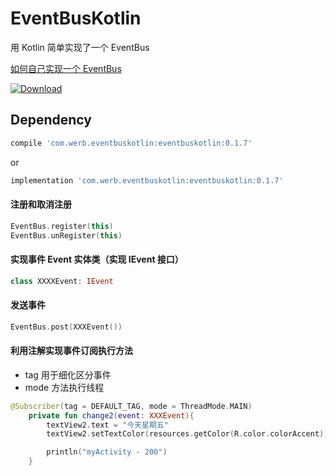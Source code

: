 # EventBusKotlin

用 Kotlin 简单实现了一个 EventBus

[如何自己实现一个 EventBus](https://github.com/Werb/EventBusKotlin/wiki/%E5%A6%82%E4%BD%95%E8%87%AA%E5%B7%B1%E5%AE%9E%E7%8E%B0%E4%B8%80%E4%B8%AA-EventBus)

[![Download](https://api.bintray.com/packages/werbhelius/maven/eventbuskotlin/images/download.svg) ](https://bintray.com/werbhelius/maven/eventbuskotlin/_latestVersion)

## Dependency
```gradle
compile 'com.werb.eventbuskotlin:eventbuskotlin:0.1.7'
```
or
```gradle
implementation 'com.werb.eventbuskotlin:eventbuskotlin:0.1.7'
```


#### 注册和取消注册
```kotlin
EventBus.register(this)
EventBus.unRegister(this)
```
#### 实现事件 Event 实体类（实现 IEvent 接口）
```kotlin
class XXXXEvent: IEvent
```
#### 发送事件
```kotlin
EventBus.post(XXXEvent())
```
#### 利用注解实现事件订阅执行方法

* tag 用于细化区分事件
* mode 方法执行线程

```kotlin
@Subscriber(tag = DEFAULT_TAG, mode = ThreadMode.MAIN)
    private fun change2(event: XXXEvent){
        textView2.text = "今天星期五"
        textView2.setTextColor(resources.getColor(R.color.colorAccent))

        println("myActivity - 200")
    }
```
